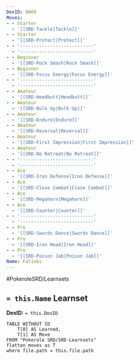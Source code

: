 ```yaml
---
DexID: 0869
Moves:
- - Starter
  - '[[SRD-Tackle|Tackle]]'
- - Starter
  - '[[SRD-Protect|Protect]]'
- - '---------------------------'
  - '---------------------------'
- - Beginner
  - '[[SRD-Rock Smash|Rock Smash]]'
- - Beginner
  - '[[SRD-Focus Energy|Focus Energy]]'
- - '---------------------------'
  - '---------------------------'
- - Amateur
  - '[[SRD-Headbutt|Headbutt]]'
- - Amateur
  - '[[SRD-Bulk Up|Bulk Up]]'
- - Amateur
  - '[[SRD-Endure|Endure]]'
- - Amateur
  - '[[SRD-Reversal|Reversal]]'
- - Amateur
  - '[[SRD-First Impression|First Impression]]'
- - Amateur
  - '[[SRD-No Retreat|No Retreat]]'
- - '---------------------------'
  - '---------------------------'
- - Ace
  - '[[SRD-Iron Defense|Iron Defense]]'
- - Ace
  - '[[SRD-Close Combat|Close Combat]]'
- - Ace
  - '[[SRD-Megahorn|Megahorn]]'
- - Ace
  - '[[SRD-Counter|Counter]]'
- - '---------------------------'
  - '---------------------------'
- - Pro
  - '[[SRD-Swords Dance|Swords Dance]]'
- - Pro
  - '[[SRD-Iron Head|Iron Head]]'
- - Pro
  - '[[SRD-Poison Jab|Poison Jab]]'
Name: Falinks
---
```


#PokeroleSRD/Learnsets

## `= this.Name` Learnset

**DexID:** `= this.DexID`

```dataview
TABLE WITHOUT ID
    T[0] AS Learned,
    T[1] AS Move
FROM "Pokerole SRD/SRD-Learnsets"
flatten moves as T
where file.path = this.file.path
```

